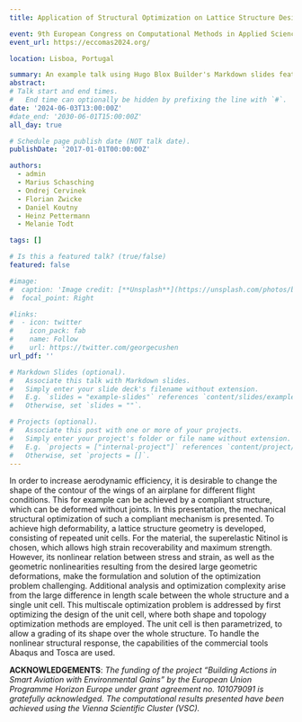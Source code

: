 ```yaml
---
title: Application of Structural Optimization on Lattice Structure Design using Superelastic Material

event: 9th European Congress on Computational Methods in Applied Sciences and Engineering
event_url: https://eccomas2024.org/

location: Lisboa, Portugal

summary: An example talk using Hugo Blox Builder's Markdown slides feature.
abstract: 
# Talk start and end times.
#   End time can optionally be hidden by prefixing the line with `#`.
date: '2024-06-03T13:00:00Z'
#date_end: '2030-06-01T15:00:00Z'
all_day: true

# Schedule page publish date (NOT talk date).
publishDate: '2017-01-01T00:00:00Z'

authors:
  - admin
  - Marius Schasching
  - Ondrej Cervinek
  - Florian Zwicke
  - Daniel Koutny
  - Heinz Pettermann
  - Melanie Todt

tags: []

# Is this a featured talk? (true/false)
featured: false

#image:
#  caption: 'Image credit: [**Unsplash**](https://unsplash.com/photos/bzdhc5b3Bxs)'
#  focal_point: Right

#links:
#  - icon: twitter
#    icon_pack: fab
#    name: Follow
#    url: https://twitter.com/georgecushen
url_pdf: ''

# Markdown Slides (optional).
#   Associate this talk with Markdown slides.
#   Simply enter your slide deck's filename without extension.
#   E.g. `slides = "example-slides"` references `content/slides/example-slides.md`.
#   Otherwise, set `slides = ""`.

# Projects (optional).
#   Associate this post with one or more of your projects.
#   Simply enter your project's folder or file name without extension.
#   E.g. `projects = ["internal-project"]` references `content/project/deep-learning/index.md`.
#   Otherwise, set `projects = []`.
---
```


In order to increase aerodynamic efficiency, it is desirable to change the shape of the contour of the wings of an airplane for different flight conditions. This for example can be achieved by a compliant structure, which can be deformed without joints. In this presentation, the mechanical structural optimization of such a compliant mechanism is presented. To achieve high deformability, a lattice structure geometry is developed, consisting of repeated unit cells. For the material, the superelastic Nitinol is chosen, which allows high strain recoverability and maximum strength. However, its nonlinear relation between stress and strain, as well as the geometric nonlinearities resulting from the desired large geometric deformations, make the formulation and solution of the optimization problem challenging. Additional analysis and optimization complexity arise from the large difference in length scale between the whole structure and a single unit cell. This multiscale optimization problem is addressed by first optimizing the design of the unit cell, where both shape and topology optimization methods are employed. The unit cell is then parametrized, to allow a grading of its shape over the whole structure. To handle the nonlinear structural response, the capabilities of the commercial tools Abaqus and Tosca are used. 

**ACKNOWLEDGEMENTS**: *The funding of the project “Building Actions in Smart Aviation with Environmental Gains” by the European Union Programme Horizon Europe under grant agreement no. 101079091 is gratefully acknowledged. The computational results presented have been achieved using the Vienna Scientific Cluster (VSC).*

